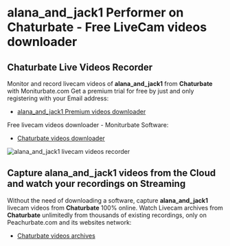 # alana_and_jack1 Performer on Chaturbate - Free LiveCam videos downloader

## Chaturbate Live Videos Recorder

Monitor and record livecam videos of **alana_and_jack1** from **Chaturbate** with Moniturbate.com
Get a premium trial for free by just and only registering with your Email address:
* [alana_and_jack1 Premium videos downloader](https://moniturbate.com/request-demo-licence-key.html)

Free livecam videos downloader - Moniturbate Software:
* [Chaturbate videos downloader](https://moniturbate.com/moniturbate-download-software.html)

![alana_and_jack1 livecam videos recorder](https://peachurnet.com/templates/moniturbate-software.png)


## Capture alana_and_jack1 videos from the Cloud and watch your recordings on Streaming

Without the need of downloading a software, capture **alana_and_jack1** livecam videos from **Chaturbate** 100% online.
Watch Livecam archives from **Chaturbate** unlimitedly from thousands of existing recordings, only on Peachurbate.com and its websites network:
* [Chaturbate videos archives](https://peachurnet.com/)